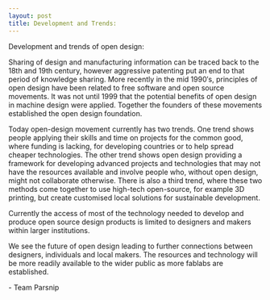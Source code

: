 ```yaml
---
layout: post
title: Development and Trends:
---
```



<p>Development and trends of open design: </p>

<p>Sharing of design and manufacturing information can be traced back to the 18th and 19th century, however aggressive patenting put an end to that period of knowledge sharing. More recently in the mid 1990′s, principles of open design have been related to free software and open source movements. It was not until 1999 that the potential benefits of open design in machine design were applied. Together the founders of these movements established the open design foundation.</p>

<p>Today open-design movement currently has two trends. One trend shows people applying their skills and time on projects for the common good, where funding is lacking, for developing countries or to help spread cheaper technologies. The other trend shows open design providing a framework for developing advanced projects and technologies that may not have the resources available and involve people who, without open design, might not collaborate otherwise. There is also a third trend, where these two methods come together to use high-tech open-source, for example 3D printing, but create customised local solutions for sustainable development.</p>

<p>Currently the access of most of the technology needed to develop and produce open source design products is limited to designers and makers within larger institutions. </p>

<p>We see the future of open design leading to further connections between designers, individuals and local makers. The resources and technology will be more readily available to the wider public as more fablabs are established.</p>

<p>- Team Parsnip </p>